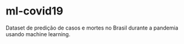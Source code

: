 # ml-covid19
Dataset de predição de casos e mortes no Brasil durante a pandemia usando machine learning.
